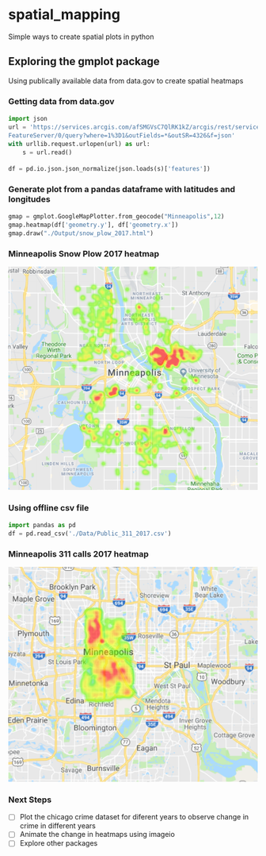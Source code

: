 # spatial_mapping
Simple ways to create spatial plots in python

## Exploring the gmplot package
Using publically available data from data.gov to create spatial heatmaps

### Getting data from data.gov

```python
import json
url = 'https://services.arcgis.com/afSMGVsC7QlRK1kZ/arcgis/rest/services/Snow_Emergency_Jane_Tows_2017/\
FeatureServer/0/query?where=1%3D1&outFields=*&outSR=4326&f=json'
with urllib.request.urlopen(url) as url:
    s = url.read()

df = pd.io.json.json_normalize(json.loads(s)['features'])
```
### Generate plot from a pandas dataframe with latitudes and longitudes

```python
gmap = gmplot.GoogleMapPlotter.from_geocode("Minneapolis",12)
gmap.heatmap(df['geometry.y'], df['geometry.x'])
gmap.draw("./Output/snow_plow_2017.html")
```
### Minneapolis Snow Plow 2017 heatmap
![Minneapolis Snow Plow 2017 data](https://github.com/shubhstiws/spatial_mapping/blob/master/Minneapolis_Snow_plow_2017.PNG)

### Using offline csv file
```python
import pandas as pd
df = pd.read_csv('./Data/Public_311_2017.csv')
```

### Minneapolis 311 calls 2017 heatmap
![](https://github.com/shubhstiws/spatial_mapping/blob/master/Minneapolis_311_calls_2017.PNG)

### Next Steps

* [ ] Plot the chicago crime dataset for diferent years to observe change in crime in different years
* [ ] Animate the change in heatmaps using imageio
* [ ] Explore other packages
